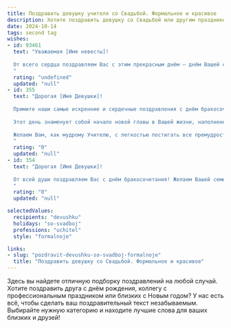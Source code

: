 ```yaml
---
title: Поздравить девушку учителя со Свадьбой. Формальное и красивое
description: Хотите поздравить девушку со Свадьбой или другим праздником? Наш ИИ создаст незабываемое поздравление, а вы обязательно выделитесь среди других.  
date: 2024-10-14
tags: second tag
wishes:
- id: 93461
  text: "Уважаемая [Имя невесты]!
  
  От всего сердца поздравляем Вас с этим прекрасным днём – днём Вашей свадьбы! Желаем Вам с [Имя жениха] крепкой и счастливой семейной жизни, полного взаимопонимания и неиссякаемой любви. Пусть Ваш союз будет наполнен радостью, благополучием и взаимным уважением.  Пусть Ваш профессиональный путь, как талантливого учителя, будет согрет теплом семейного очага и вдохновением,  а  семья станет  надёжной опорой и источником силы.  Горько!
  "
  rating: "undefined"
  updated: "null"
- id: 355
  text: "Дорогая [Имя Девушки]!
  
  Примите наши самые искренние и сердечные поздравления с днём бракосочетания!
  
  Этот день знаменует собой начало новой главы в Вашей жизни, наполненной любовью, счастьем и взаимопониманием. Пусть Ваш семейный очаг всегда горит ярким пламенем, согревая теплом и уютом.
  
  Желаем Вам, как мудрому Учителю, с легкостью постигать все премудрости семейной жизни, а Вашему союзу – процветания, гармонии и долгих лет, наполненных радостью и светом!
  "
  rating: "0"
  updated: "null"
- id: 354
  text: "Дорогая [Имя Девушки]!
  
  От всей души поздравляем Вас с днём бракосочетания! Желаем Вашей семье благополучия, взаимопонимания и безграничного счастья. Пусть Ваш дом будет наполнен теплом, уютом и детским смехом. Вы выбрали нелёгкий, но благородный путь – нести знания детям. Пусть Ваша мудрость и терпение помогут воспитать достойное поколение. Счастья Вам на долгие годы!
  "
  rating: "0"
  updated: "null"

selectedValues:
  recipients: "devushku"
  holidays: "so-svadboj"
  professions: "uchitel"
  style: "formalnoje"

links:
- slug: "pozdravit-devushku-so-svadboj-formalnoje"
  title: "Поздравить девушку со Свадьбой. Формальное и красивое"
---
```


Здесь вы найдете отличную подборку поздравлений на любой случай. 
Хотите поздравить друга с днём рождения, коллегу с профессиональным праздником или близких с Новым годом? У нас есть всё, чтобы сделать ваш поздравительный текст незабываемым. Выбирайте нужную категорию и находите лучшие слова для ваших близких и друзей!
